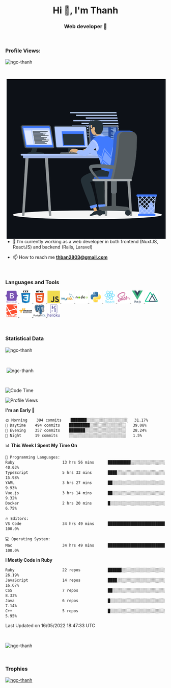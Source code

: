 <!-- ### Hi there 👋 -->

<!--
**ngc-thanh/ngc-thanh** is a ✨ _special_ ✨ repository because its `README.md` (this file) appears on your GitHub profile.

Here are some ideas to get you started:

- 🔭 I’m currently working on ...
- 🌱 I’m currently learning ...
- 👯 I’m looking to collaborate on ...
- 🤔 I’m looking for help with ...
- 💬 Ask me about ...
- 📫 How to reach me: ...
- 😄 Pronouns: ...
- ⚡ Fun fact: ...
-->

<h1 align="center">Hi 👋, I'm Thanh</h1>
<h3 align="center">Web developer 🌟</h3>

<br>

<p align="right"> <h3>Profile Views:</h3> <img src="https://komarev.com/ghpvc/?username=ngc-thanh&label=Profile%20views&color=0e75b6&style=flat"
    alt="ngc-thanh" /> 
  </p>

<br>

<p><img align="right" src="https://github.com/ngc-thanh/ngc-thanh/blob/main/animation_500_kxa883sd.gif" alt="ngc-thanh" /></p>

- 🌱 I’m currently working as a web developer in both frontend (NuxtJS, ReactJS) and backend (Rails, Laravel)

- 📫 How to reach me **thban2803@gmail.com**

<br>

<h3 align="left">Languages and Tools</h3>
<p align="left">
	<a href="https://getbootstrap.com" target="_blank" rel="noreferrer">
		<img src="https://raw.githubusercontent.com/devicons/devicon/master/icons/bootstrap/bootstrap-plain-wordmark.svg"
		alt="bootstrap" width="40" height="40" />
	</a>
	<a href="https://www.w3schools.com/css/" target="_blank"
    rel="noreferrer"> 
		<img src="https://raw.githubusercontent.com/devicons/devicon/master/icons/css3/css3-original-wordmark.svg" alt="css3" width="40" height="40" />
	</a>
	<a href="https://www.w3.org/html/" target="_blank" rel="noreferrer">
		<img src="https://raw.githubusercontent.com/devicons/devicon/master/icons/html5/html5-original-wordmark.svg" alt="html5" width="40" height="40" />
	</a>
	<a href="https://developer.mozilla.org/en-US/docs/Web/JavaScript" target="_blank"
    rel="noreferrer"> 
		<img src="https://raw.githubusercontent.com/devicons/devicon/master/icons/javascript/javascript-original.svg" alt="javascript" width="40" height="40" />
	</a> 
	<a href="https://www.mysql.com/" target="_blank" rel="noreferrer">
		<img src="https://raw.githubusercontent.com/devicons/devicon/master/icons/mysql/mysql-original-wordmark.svg" alt="mysql" width="40" height="40" />
	</a>
	<a href="https://nodejs.org" target="_blank" rel="noreferrer">
		<img src="https://raw.githubusercontent.com/devicons/devicon/master/icons/nodejs/nodejs-original-wordmark.svg" alt="nodejs" width="40" height="40" />
	</a>
	<a href="https://www.python.org" target="_blank" rel="noreferrer">
		<img src="https://raw.githubusercontent.com/devicons/devicon/master/icons/python/python-original.svg" alt="python" width="40" height="40" /> </a>
	<a href="https://reactjs.org/" target="_blank" rel="noreferrer">
		<img src="https://raw.githubusercontent.com/devicons/devicon/master/icons/react/react-original-wordmark.svg" alt="react" width="40" height="40" /> </a>
	<a href="https://sass-lang.com" target="_blank" rel="noreferrer">
	<img src="https://raw.githubusercontent.com/devicons/devicon/master/icons/sass/sass-original.svg" alt="sass" width="40" height="40" />
	</a>
	<a href="https://vuejs.org/" target="_blank" rel="noreferrer">
		<img src="https://raw.githubusercontent.com/devicons/devicon/master/icons/vuejs/vuejs-original-wordmark.svg" alt="vuejs" width="40" height="40" />
	</a>
	<a href="https://nuxtjs.org/" target="_blank" rel="noreferrer">
		<img src="https://raw.githubusercontent.com/devicons/devicon/master/icons/nuxtjs/nuxtjs-original.svg" alt="nuxtjs" width="40" height="40" />
	</a>
	<a href="https://laravel.com/" target="_blank" rel="noreferrer">
		<img src="https://raw.githubusercontent.com/devicons/devicon/master/icons/laravel/laravel-plain-wordmark.svg" alt="laravel" width="40" height="40" />
	</a>
	<a href="https://aws.amazon.com/" target="_blank" rel="noreferrer">
		<img src="https://raw.githubusercontent.com/devicons/devicon/master/icons/amazonwebservices/amazonwebservices-original-wordmark.svg" alt="aws" width="40" height="40" />
	</a>
	<a href="https://www.postgresql.org/" target="_blank" rel="noreferrer">
		<img src="https://raw.githubusercontent.com/devicons/devicon/master/icons/postgresql/postgresql-original-wordmark.svg" alt="postgres" width="40" height="40" />
	</a>
	<a href="https://www.heroku.com/" target="_blank" rel="noreferrer">
		<img src="https://raw.githubusercontent.com/devicons/devicon/master/icons/heroku/heroku-original-wordmark.svg" alt="heroku" width="40" height="40" />
	</a>
</p>

<br>

<h3>Statistical Data</h3>
<p><img align="center" src="https://github-readme-stats.vercel.app/api/top-langs?username=ngc-thanh&show_icons=true&locale=en&bg_color=0d1117&text_color=ffffff&layout=compact" alt="ngc-thanh" bg_color=#808080/>
</p>

<br>

<p>&nbsp;<img align="center" src="https://github-readme-stats.vercel.app/api?username=ngc-thanh&show_icons=true&locale=en&bg_color=0d1117&text_color=ffffff&repo=convoychat" alt="ngc-thanh" /></p>

<br>

<!--START_SECTION:waka-->
![Code Time](http://img.shields.io/badge/Code%20Time-0%20secs-blue)

![Profile Views](http://img.shields.io/badge/Profile%20Views-68-blue)

**I'm an Early 🐤** 

```text
🌞 Morning    394 commits    ███████░░░░░░░░░░░░░░░░░░   31.17% 
🌆 Daytime    494 commits    █████████░░░░░░░░░░░░░░░░   39.08% 
🌃 Evening    357 commits    ███████░░░░░░░░░░░░░░░░░░   28.24% 
🌙 Night      19 commits     ░░░░░░░░░░░░░░░░░░░░░░░░░   1.5%

```


📊 **This Week I Spent My Time On** 

```text
💬 Programming Languages: 
Ruby                     13 hrs 56 mins      ██████████░░░░░░░░░░░░░░░   40.03% 
TypeScript               5 hrs 33 mins       ████░░░░░░░░░░░░░░░░░░░░░   15.98% 
YAML                     3 hrs 27 mins       ██░░░░░░░░░░░░░░░░░░░░░░░   9.93% 
Vue.js                   3 hrs 14 mins       ██░░░░░░░░░░░░░░░░░░░░░░░   9.32% 
Docker                   2 hrs 20 mins       █░░░░░░░░░░░░░░░░░░░░░░░░   6.75%

🔥 Editors: 
VS Code                  34 hrs 49 mins      █████████████████████████   100.0%

💻 Operating System: 
Mac                      34 hrs 49 mins      █████████████████████████   100.0%

```

**I Mostly Code in Ruby** 

```text
Ruby                     22 repos            ██████░░░░░░░░░░░░░░░░░░░   26.19% 
JavaScript               14 repos            ████░░░░░░░░░░░░░░░░░░░░░   16.67% 
CSS                      7 repos             ██░░░░░░░░░░░░░░░░░░░░░░░   8.33% 
Java                     6 repos             █░░░░░░░░░░░░░░░░░░░░░░░░   7.14% 
C++                      5 repos             █░░░░░░░░░░░░░░░░░░░░░░░░   5.95%

```



 Last Updated on 16/05/2022 18:47:33 UTC
<!--END_SECTION:waka-->

<br>

<p><img align="center" src="https://github-readme-streak-stats.herokuapp.com/?user=ngc-thanh&theme=dark&background=0d1117&date_format=M%20j%5B%2C%20Y%5D" alt="ngc-thanh" /></p>

<br>
<h3>Trophies</h3>
<p align="left">
	<a href="https://github.com/ryo-ma/github-profile-trophy">
		<img src="https://github-profile-trophy.vercel.app/?username=ngc-thanh&bg_color=0d1117&text_color=ffffff" alt="ngc-thanh"/>
	</a>
</p>
